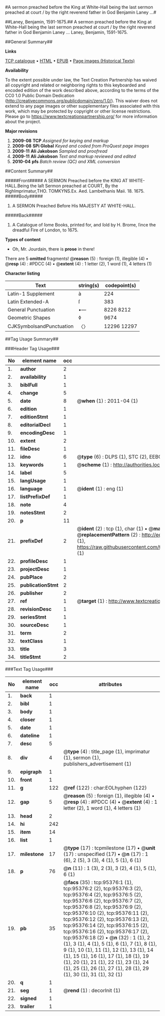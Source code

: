 #A sermon preached before the King at White-Hall being the last sermon preached at court / by the right reverend father in God Benjamin Laney ...#

##Laney, Benjamin, 1591-1675.##
A sermon preached before the King at White-Hall being the last sermon preached at court / by the right reverend father in God Benjamin Laney ...
Laney, Benjamin, 1591-1675.

##General Summary##

**Links**

[TCP catalogue](http://www.ota.ox.ac.uk/tcp/)  • 
[HTML](http://tei.it.ox.ac.uk/tcp/Texts-HTML/free/A49/A49476.html)  • 
[EPUB](http://tei.it.ox.ac.uk/tcp/Texts-EPUB/free/A49/A49476.epub) • 
[Page images (Historical Texts)](https://historicaltexts.jisc.ac.uk/eebo-12920698e)

**Availability**

To the extent possible under law, the Text Creation Partnership has waived all copyright and related or neighboring rights to this keyboarded and encoded edition of the work described above, according to the terms of the CC0 1.0 Public Domain Dedication (http://creativecommons.org/publicdomain/zero/1.0/). This waiver does not extend to any page images or other supplementary files associated with this work, which may be protected by copyright or other license restrictions. Please go to https://www.textcreationpartnership.org/ for more information about the project.

**Major revisions**

1. __2009-08__ __TCP__ *Assigned for keying and markup*
1. __2009-08__ __SPi Global__ *Keyed and coded from ProQuest page images*
1. __2009-11__ __Ali Jakobson__ *Sampled and proofread*
1. __2009-11__ __Ali Jakobson__ *Text and markup reviewed and edited*
1. __2010-04__ __pfs__ *Batch review (QC) and XML conversion*

##Content Summary##

#####Front#####
A SERMON Preached before the KING AT WHITE-HALL.Being the laſt Sermon preached at COURT, By the RighImprimatur,THO. TOMKYNS.Ex. Aed. Lambethanis Maii. 18. 1675.
#####Body#####

1. A SERMON Preached Before His MAJESTY AT WHITE-HALL.

#####Back#####

1. A Catalogue of ſome Books, printed for, and ſold by H. Brome, ſince the dreadful Fire of London, to 1675.

**Types of content**

  * Oh, Mr. Jourdain, there is **prose** in there!

There are 5 **omitted** fragments! 
 @__reason__ (5) : foreign (1), illegible (4)  •  @__resp__ (4) : #PDCC (4)  •  @__extent__ (4) : 1 letter (2), 1 word (1), 4 letters (1)

**Character listing**


|Text|string(s)|codepoint(s)|
|---|---|---|
|Latin-1 Supplement|à|224|
|Latin Extended-A|ſ|383|
|General Punctuation|•—|8226 8212|
|Geometric Shapes|◊|9674|
|CJKSymbolsandPunctuation|〈〉|12296 12297|

##Tag Usage Summary##

###Header Tag Usage###

|No|element name|occ|attributes|
|---|---|---|---|
|1.|__author__|2||
|2.|__availability__|1||
|3.|__biblFull__|1||
|4.|__change__|5||
|5.|__date__|8| @__when__ (1) : 2011-04 (1)|
|6.|__edition__|1||
|7.|__editionStmt__|1||
|8.|__editorialDecl__|1||
|9.|__encodingDesc__|1||
|10.|__extent__|2||
|11.|__fileDesc__|1||
|12.|__idno__|6| @__type__ (6) : DLPS (1), STC (2), EEBO-CITATION (1), OCLC (1), VID (1)|
|13.|__keywords__|1| @__scheme__ (1) : http://authorities.loc.gov/ (1)|
|14.|__label__|5||
|15.|__langUsage__|1||
|16.|__language__|1| @__ident__ (1) : eng (1)|
|17.|__listPrefixDef__|1||
|18.|__note__|4||
|19.|__notesStmt__|2||
|20.|__p__|11||
|21.|__prefixDef__|2| @__ident__ (2) : tcp (1), char (1)  •  @__matchPattern__ (2) : ([0-9\-]+):([0-9IVX]+) (1), (.+) (1)  •  @__replacementPattern__ (2) : http://eebo.chadwyck.com/downloadtiff?vid=$1&page=$2 (1), https://raw.githubusercontent.com/textcreationpartnership/Texts/master/tcpchars.xml#$1 (1)|
|22.|__profileDesc__|1||
|23.|__projectDesc__|1||
|24.|__pubPlace__|2||
|25.|__publicationStmt__|2||
|26.|__publisher__|2||
|27.|__ref__|1| @__target__ (1) : http://www.textcreationpartnership.org/docs/. (1)|
|28.|__revisionDesc__|1||
|29.|__seriesStmt__|1||
|30.|__sourceDesc__|1||
|31.|__term__|2||
|32.|__textClass__|1||
|33.|__title__|3||
|34.|__titleStmt__|2||


###Text Tag Usage###

|No|element name|occ|attributes|
|---|---|---|---|
|1.|__back__|1||
|2.|__bibl__|1||
|3.|__body__|1||
|4.|__closer__|1||
|5.|__date__|1||
|6.|__dateline__|1||
|7.|__desc__|5||
|8.|__div__|4| @__type__ (4) : title_page (1), imprimatur (1), sermon (1), publishers_advertisement (1)|
|9.|__epigraph__|1||
|10.|__front__|1||
|11.|__g__|122| @__ref__ (122) : char:EOLhyphen (122)|
|12.|__gap__|5| @__reason__ (5) : foreign (1), illegible (4)  •  @__resp__ (4) : #PDCC (4)  •  @__extent__ (4) : 1 letter (2), 1 word (1), 4 letters (1)|
|13.|__head__|2||
|14.|__hi__|242||
|15.|__item__|14||
|16.|__list__|1||
|17.|__milestone__|17| @__type__ (17) : tcpmilestone (17)  •  @__unit__ (17) : unspecified (17)  •  @__n__ (17) : 1 (6), 2 (5), 3 (3), 4 (1), 5 (1), 6 (1)|
|18.|__p__|76| @__n__ (11) : 1 (3), 2 (3), 3 (2), 4 (1), 5 (1), 6 (1)|
|19.|__pb__|35| @__facs__ (35) : tcp:95376:1 (1), tcp:95376:2 (2), tcp:95376:3 (2), tcp:95376:4 (2), tcp:95376:5 (2), tcp:95376:6 (2), tcp:95376:7 (2), tcp:95376:8 (2), tcp:95376:9 (2), tcp:95376:10 (2), tcp:95376:11 (2), tcp:95376:12 (2), tcp:95376:13 (2), tcp:95376:14 (2), tcp:95376:15 (2), tcp:95376:16 (2), tcp:95376:17 (2), tcp:95376:18 (2)  •  @__n__ (32) : 1 (1), 2 (1), 3 (1), 4 (1), 5 (1), 6 (1), 7 (1), 8 (1), 9 (1), 10 (1), 11 (1), 12 (1), 13 (1), 14 (1), 15 (1), 16 (1), 17 (1), 18 (1), 19 (1), 20 (1), 21 (1), 22 (1), 23 (1), 24 (1), 25 (1), 26 (1), 27 (1), 28 (1), 29 (1), 30 (1), 31 (1), 32 (1)|
|20.|__q__|1||
|21.|__seg__|1| @__rend__ (1) : decorInit (1)|
|22.|__signed__|1||
|23.|__trailer__|1||
